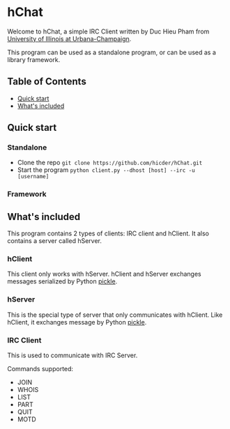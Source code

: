 hChat
=====

Welcome to hChat, a simple IRC Client written by Duc Hieu Pham from [University
of Illinois at Urbana-Champaign](http://illinois.edu).

This program can be used as a standalone program, or can be used as a library
framework.

## Table of Contents
- [Quick start](#quick-start)
- [What's included](#whats-included)

## Quick start
### Standalone
- Clone the repo `git clone https://github.com/hicder/hChat.git`
- Start the program `python client.py --dhost [host] --irc -u [username]`

### Framework
## What's included

This program contains 2 types of clients: IRC client and hClient. It also
contains a server called hServer.

### hClient

This client only works with hServer. hClient and hServer exchanges messages
serialized by Python [pickle](https://docs.python.org/2/library/pickle.html).

### hServer

This is the special type of server that only communicates with hClient. Like
hClient, it exchanges message by Python [pickle](https://docs.python.org/2/library/pickle.html).

### IRC Client

This is used to communicate with IRC Server.

Commands supported:
- JOIN
- WHOIS
- LIST
- PART
- QUIT
- MOTD